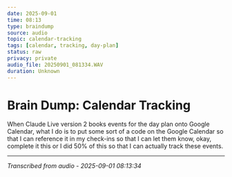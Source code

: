 ```yaml
---
date: 2025-09-01
time: 08:13
type: braindump
source: audio
topic: calendar-tracking
tags: [calendar, tracking, day-plan]
status: raw
privacy: private
audio_file: 20250901_081334.WAV
duration: Unknown
---
```


# Brain Dump: Calendar Tracking

When Claude Live version 2 books events for the day plan onto Google Calendar, what I do is to put some sort of a code on the Google Calendar so that I can reference it in my check-ins so that I can let them know, okay, complete it this or I did 50% of this so that I can actually track these events.

---
*Transcribed from audio - 2025-09-01 08:13:34*